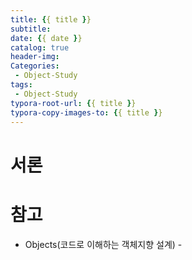 ```yaml
---
title: {{ title }}
subtitle:
date: {{ date }}
catalog: true
header-img:
Categories:
 - Object-Study
tags: 
 - Object-Study
typora-root-url: {{ title }}
typora-copy-images-to: {{ title }}
---
```


# 서론

# 참고
* Objects(코드로 이해하는 객체지향 설계) - 